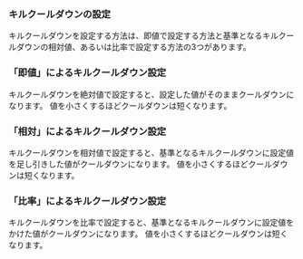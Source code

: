 ### キルクールダウンの設定
キルクールダウンを設定する方法は、即値で設定する方法と基準となるキルクールダウンの相対値、あるいは比率で設定する方法の3つがあります。

### 「即値」によるキルクールダウン設定
キルクールダウンを絶対値で設定すると、設定した値がそのままクールダウンになります。
値を小さくするほどクールダウンは短くなります。

### 「相対」によるキルクールダウン設定
キルクールダウンを相対値で設定すると、基準となるキルクールダウンに設定値を足し引きした値がクールダウンになります。
値を小さくするほどクールダウンは短くなります。

### 「比率」によるキルクールダウン設定
キルクールダウンを比率で設定すると、基準となるキルクールダウンに設定値をかけた値がクールダウンになります。
値を小さくするほどクールダウンは短くなります。
